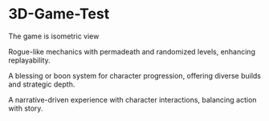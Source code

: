 # 3D-Game-Test
The game is isometric view

Rogue-like mechanics with permadeath and randomized levels, enhancing replayability.

A blessing or boon system for character progression, offering diverse builds and strategic depth.

A narrative-driven experience with character interactions, balancing action with story.
